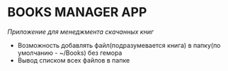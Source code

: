 # BOOKS MANAGER APP

_Приложение для менеджмента скачанных книг_

 - Возможность добавлять файл(подразумевается книга) в папку(по умолчанию - ~/Books) без гемора
 - Вывод списком всех файлов в папке
 